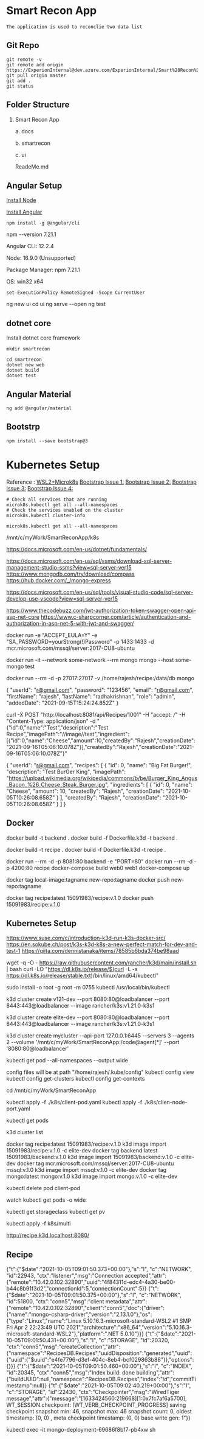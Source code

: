 # Smart Recon App

    The application is used to reconclie two data list 

## Git Repo

```
git remote -v
git remote add origin https://ExperionInternal@dev.azure.com/ExperionInternal/Smart%20Recon%20App/_git/Smart%20Recon%20App
git pull origin master
git add .
git status
```
## Folder Structure

1. Smart Recon App

    a. docs

    b. smartrecon

    c. ui
    
    ReadeMe.md

## Angular Setup

[Install Node](https://nodejs.org/en/download/current/)

[Install Angular](https://angular.io/guide/setup-local)

```
npm install -g @angular/cli
```
npm --version 7.21.1

Angular CLI: 12.2.4

Node: 16.9.0 (Unsupported)

Package Manager: npm 7.21.1

OS: win32 x64
```
set-ExecutionPolicy RemoteSigned -Scope CurrentUser 
```
ng new ui
cd ui
ng serve --open
ng test

## dotnet core

Install dotnet core framework

```
mkdir smartrecon

cd smartrecon
dotnet new web
dotnet build
dotnet test
```

## Angular Material

```
ng add @angular/material
```

## Bootstrp

```
npm install --save bootstrap@3
```
# Kubernetes Setup

Reference : 
[WSL2+Microk8s](https://wsl.dev/wsl2-microk8s/)
[Bootstrap Issue 1:](https://stackoverflow.com/questions/51870386/bootstrap-not-working-in-angular-6-app)
[Bootstrap Issue 2:](https://stackoverflow.com/questions/52676474/bootstrap-not-working-properly-in-angular-6/52676543)
[Bootstrap Issue 3:](https://stackoverflow.com/questions/45646101/bootstrap4-dependency-popperjs-throws-error-on-angular)
[Bootstrap Issue 4:](https://www.positronx.io/setup-angular-6-project-using-bootstrap-4-sass-font-awesome-ng-bootstrap/)

```
# Check all services that are running
microk8s.kubectl get all --all-namespaces
# Check the services enabled on the cluster
microk8s.kubectl cluster-info
```

```
microk8s.kubectl get all --all-namespaces
```

/mnt/c/myWork/SmartReconApp/k8s


https://docs.microsoft.com/en-us/dotnet/fundamentals/

https://docs.microsoft.com/en-us/sql/ssms/download-sql-server-management-studio-ssms?view=sql-server-ver15
https://www.mongodb.com/try/download/compass
https://hub.docker.com/_/mongo-express

https://docs.microsoft.com/en-us/sql/tools/visual-studio-code/sql-server-develop-use-vscode?view=sql-server-ver15

https://www.thecodebuzz.com/jwt-authorization-token-swagger-open-api-asp-net-core
https://www.c-sharpcorner.com/article/authentication-and-authorization-in-asp-net-5-with-jwt-and-swagger/

docker run -e "ACCEPT_EULA=Y" -e "SA_PASSWORD=yourStrong(!)Password" -p 1433:1433 -d mcr.microsoft.com/mssql/server:2017-CU8-ubuntu


docker run -it --network some-network --rm mongo mongo --host some-mongo test

docker run --rm -d -p 27017:27017 -v /home/rajesh/recipe:/data/db mongo 

{
  "userId": "r@gmail.com",
  "password": "123456",
  "email": "r@gmail.com",
  "firstName": "rajesh",
  "lastName": "radhakrishnan",
  "role": "admin",
  "addedDate": "2021-09-15T15:24:24.852Z"
}

curl -X POST "http://localhost:8081/api/Recipes/1001" -H  "accept: */*" -H  "Content-Type: application/json" -d "{\"id\":0,\"name\":\"Test\",\"description\":\"Test Recipe\",\"imagePath\":\"//image//test\",\"ingredient\":[{\"id\":0,\"name\":\"Cheese\",\"amount\":10,\"createdBy\":\"Rajesh\",\"creationDate\":\"2021-09-16T05:06:10.078Z\"}],\"createdBy\":\"Rajesh\",\"creationDate\":\"2021-09-16T05:06:10.078Z\"}"


{
  "userId": "r@gmail.com",
  "recipes": [
    {
      "id": 0,
      "name": "Big Fat Burger!",
      "description": "Test BurGer King",
      "imagePath": "https://upload.wikimedia.org/wikipedia/commons/b/be/Burger_King_Angus_Bacon_%26_Cheese_Steak_Burger.jpg",
      "ingredients": [
        {
          "id": 0,
          "name": "Cheese",
          "amount": 10,
          "createdBy": "Rajesh",
          "creationDate": "2021-10-05T10:26:08.658Z"
        }
      ],
      "createdBy": "Rajesh",
      "creationDate": "2021-10-05T10:26:08.658Z"
    }
  ]
}

## Docker

docker build -t backend .
docker build -f Dockerfile.k3d -t backend .

docker build -t recipe .
docker build -f Dockerfile.k3d -t recipe .

docker run --rm -d -p 8081:80  backend -e "PORT=80"
docker run --rm -d -p 4200:80  recipe 
docker-compose build web0 web1
docker-compose up


docker tag local-image:tagname new-repo:tagname
docker push new-repo:tagname

docker tag recipe:latest 15091983/recipe:v.1.0
docker push 15091983/recipe:v.1.0

## Kubernetes Setup

https://www.suse.com/c/introduction-k3d-run-k3s-docker-src/
https://en.sokube.ch/post/k3s-k3d-k8s-a-new-perfect-match-for-dev-and-test-1
https://qiita.com/dennistanaka/items/78585b6bda374be98aad

wget -q -O - https://raw.githubusercontent.com/rancher/k3d/main/install.sh | bash
curl -LO "https://dl.k8s.io/release/$(curl -L -s https://dl.k8s.io/release/stable.txt)/bin/linux/amd64/kubectl"


sudo install -o root -g root -m 0755 kubectl /usr/local/bin/kubectl


k3d cluster create v121-dev --port 8080:80@loadbalancer --port 8443:443@loadbalancer --image rancher/k3s:v1.21.0-k3s1

k3d cluster create elite-dev --port 8080:80@loadbalancer --port 8443:443@loadbalancer --image rancher/k3s:v1.21.0-k3s1

k3d cluster create mycluster --api-port 127.0.0.1:6445 --servers 3 --agents 2 --volume '/mnt/c/myWork/SmartReconApp:/code@agent[*]' --port '8080:80@loadbalancer'

kubectl get pod --all-namespaces --output wide

config files will be at path "/home/rajesh/.kube/config"
kubectl config view
kubectl config get-clusters
kubectl config get-contexts

cd /mnt/c/myWork/SmartReconApp

kubectl apply -f ./k8s/client-pod.yaml
kubectl apply -f ./k8s/clien-node-port.yaml

kubectl get pods

k3d cluster list

docker tag recipe:latest 15091983/recipe:v.1.0
k3d image import 15091983/recipe:v.1.0 -c elite-dev
docker tag backend:latest 15091983/backend:v.1.0
k3d image import 15091983/backend:v.1.0 -c elite-dev
docker tag mcr.microsoft.com/mssql/server:2017-CU8-ubuntu mssql:v.1.0
k3d image import mssql:v.1.0 -c elite-dev
docker tag mongo:latest mongo:v.1.0
k3d image import mongo:v.1.0 -c elite-dev

kubectl delete pod client-pod

watch kubectl get pods -o wide

kubectl get storageclass
kubectl get pv

kubectl apply -f k8s/multi

http://recipe.k3d.localhost:8080/

## Recipe

{"t":{"$date":"2021-10-05T09:01:50.373+00:00"},"s":"I",  "c":"NETWORK",  "id":22943,   "ctx":"listener","msg":"Connection accepted","attr":{"remote":"10.42.0.102:32890","uuid":"4f84311d-edc4-4a30-be00-b44c8b91f3d2","connectionId":5,"connectionCount":5}}
{"t":{"$date":"2021-10-05T09:01:50.375+00:00"},"s":"I",  "c":"NETWORK",  "id":51800,   "ctx":"conn5","msg":"client metadata","attr":{"remote":"10.42.0.102:32890","client":"conn5","doc":{"driver":{"name":"mongo-csharp-driver","version":"2.13.1.0"},"os":{"type":"Linux","name":"Linux 5.10.16.3-microsoft-standard-WSL2 #1 SMP Fri Apr 2 22:23:49 UTC 2021","architecture":"x86_64","version":"5.10.16.3-microsoft-standard-WSL2"},"platform":".NET 5.0.10"}}}
{"t":{"$date":"2021-10-05T09:01:50.431+00:00"},"s":"I",  "c":"STORAGE",  "id":20320,   "ctx":"conn5","msg":"createCollection","attr":{"namespace":"RecipesDB.Recipes","uuidDisposition":"generated","uuid":{"uuid":{"$uuid":"e4fe7796-d3ef-404c-8eb4-bcf029863b88"}},"options":{}}}
{"t":{"$date":"2021-10-05T09:01:50.460+00:00"},"s":"I",  "c":"INDEX",    "id":20345,   "ctx":"conn5","msg":"Index build: done building","attr":{"buildUUID":null,"namespace":"RecipesDB.Recipes","index":"_id_","commitTimestamp":null}}
{"t":{"$date":"2021-10-05T09:02:40.219+00:00"},"s":"I",  "c":"STORAGE",  "id":22430,   "ctx":"Checkpointer","msg":"WiredTiger message","attr":{"message":"[1633424560:219668][1:0x7fc7af6a5700], WT_SESSION.checkpoint: [WT_VERB_CHECKPOINT_PROGRESS] saving checkpoint snapshot min: 46, snapshot max: 46 snapshot count: 0, oldest timestamp: (0, 0) , meta checkpoint timestamp: (0, 0) base write gen: 1"}}

kubectl exec -it mongo-deployment-69686f8bf7-pb4xw sh